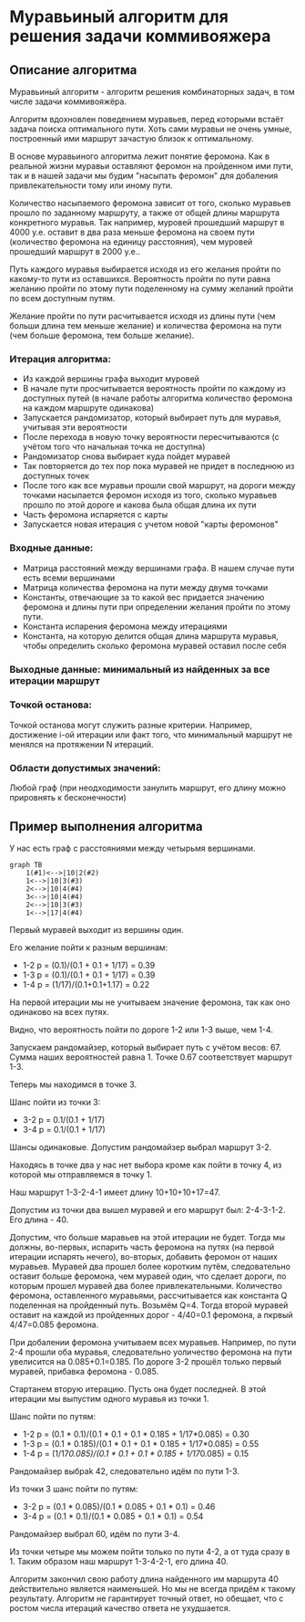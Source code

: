 # Муравьиный алгоритм для решения задачи коммивояжера

## Описание алгоритма
Муравьиный алгоритм - алгоритм решения комбинаторных задач, в том числе задачи коммивояжёра. 

Алгоритм вдохновлен поведением муравьев, перед которыми встаёт задача поиска оптимального пути. Хоть сами муравьи не очень умные, построенный ими маршрут зачастую близок к оптимальному.

В основе муравьиного алгоритма лежит понятие феромона. Как в реальной жизни муравьи оставляют феромон на пройденном ими пути, так и в нашей задачи мы будим "насыпать феромон" для добаления привлекательности тому или иному пути.

Количество насыпаемого феромона зависит от того, сколько муравьев прошло по заданному маршруту, а также от общей длины маршрута конкретного муравья. Так например, муровей прошедший маршрут в 4000 у.е. оставит в два раза меньше феромона на своем пути (количество феромона на единицу расстояния), чем муровей прошедший маршрут в 2000 у.е..

Путь каждого муравья выбирается исходя из его желания пройти по какому-то пути из оставшихся. Вероятность пройти по пути равна желанию пройти по этому пути поделенному на сумму желаний пройти по всем доступным путям.

Желание пройти по пути расчитывается исходя из длины пути (чем больши длина тем меньше желание) и количества феромона на пути (чем больше феромона, тем больше желание).

### Итерация алгоритма:

- Из каждой вершины графа выходит муровей
- В начале пути просчитывается вероятность пройти по каждому из доступных путей (в начале работы алгоритма количество феромона на каждом маршруте одинакова)
- Запускается рандомизатор, который выбирает путь для муравья, учитывая эти вероятности
- После перехода в новую точку вероятности пересчитываются (с учётом того что начальная точка не доступна)
- Рандомизатор снова выбирает куда пойдет муравей
- Так повторяется до тех пор пока муравей не придет в последнюю из доступных точек
- После того как все муравьи прошли свой маршрут, на дороги между точками насыпается феромон исходя из того, сколько муравьев прошло по этой дороге и какова была общая длина их пути
- Часть феромона испаряется с карты
- Запускается новая итерация с учетом новой "карты феромонов"

### Входные данные:
- Матрица расстояний между вершинами графа. В нашем случае пути есть всеми вершинами
- Матрица количества феромона на пути между двумя точками
- Константы, отвечающие за то какой вес придается значению феромона и длины пути при определении желания пройти по этому пути.
- Константа испарения феромона между итерациями
- Константа, на которую делится общая длина маршрута муравья, чтобы определить сколько феромона муравей оставил после себя

### Выходные данные: минимальный из найденных за все итерации маршрут

### Точкой останова:
Точкой останова могут служить разные критерии. Например, достижение i-ой итерации или факт того, что минимальный маршрут не менялся на протяжении N итераций.

### Области допустимых значений:
Любой граф (при неодходимости занулить маршрут, его длину можно прировнять к бесконечности)

## Пример выполнения алгоритма
У нас есть граф с расстояниями между четырьмя вершинами.
~~~ mermaid
graph TB
    1(#1)<-->|10|2(#2)
    1<-->|10|3(#3)
    2<-->|10|4(#4)
    3<-->|10|4(#4)
    2<-->|10|3(#3)
    1<-->|17|4(#4)
~~~
Первый муравей выходит из вершины один.

Его желание пойти к разным вершинам:

- 1-2 p = (0.1)/(0.1 + 0.1 + 1/17) = 0.39
- 1-3 p = (0.1)/(0.1 + 0.1 + 1/17) = 0.39
- 1-4 p = (1/17)/(0.1+0.1+1.17) = 0.22

На первой итерации мы не учитываем значение феромона, так как оно одинаково на всех путях.
 
Видно, что вероятность пойти по дороге 1-2 или 1-3 выше, чем 1-4.

Запускаем рандомайзер, который выбирает путь с учётом весов: 67. Сумма наших вероятностей равна 1. Точке 0.67 соответствует маршрут 1-3.

Теперь мы находимся в точке 3. 

Шанс пойти из точки 3:

- 3-2 p = 0.1/(0.1 + 1/17)
- 3-4 p = 0.1/(0.1 + 1/17)

Шансы одинаковые. Допустим рандомайзер выбрал маршрут 3-2.

Находясь в точке два у нас нет выбора кроме как пойти в точку 4, из которой мы отправляемся в точку 1.

Наш маршрут 1-3-2-4-1 имеет длину 10+10+10+17=47. 

Допустим из точки два вышел муравей и его маршрут был: 2-4-3-1-2. Его длина - 40.

Допустим, что больше маравьев на этой итерации не будет. Тогда мы должны, во-первых, испарить часть феромона на путях (на первой итерации испарять нечего), во-вторых, добавить феромон от наших муравьев. Муравей два прошел более коротким путём, следовательно оставит больше феромона, чем муравей один, что сделает дороги, по которым прошел муравей два более привлекательными. Количество феромона, оставленного муравьями, рассчитывается как константа Q поделенная на пройденный путь. Возьмём Q=4. Тогда второй муравей оставит на каждой из пройденных дорог - 4/40=0.1 феромона, а пкрвый 4/47=0.085 феромона.

При добалении феромона учитываем всех муравьев. Например, по пути 2-4 прошли оба муравья, следовательно уоличество феромона на пути увелисится на 0.085+0.1=0.185. По дороге 3-2 прошёл только первый муравей, прибавка феромона - 0.085.

Стартанем вторую итерацию. Пусть она будет последней. В этой итерации мы выпустим одного муравья из точки 1.

Шанс пойти по путям:

- 1-2 p = (0.1 * 0.1)/(0.1 * 0.1 + 0.1 * 0.185 + 1/17*0.085) = 0.30
- 1-3 p = (0.1 * 0.185)/(0.1 * 0.1 + 0.1 * 0.185 + 1/17*0.085) = 0.55
- 1-4 p = (1/17*0.085)/(0.1 * 0.1 + 0.1 * 0.185 + 1/17*0.085) = 0.15

Рандомайзер выбраk 42, следовательно идём по пути 1-3.

Из точки 3 шанс пойти по путям:

- 3-2 p = (0.1 * 0.085)/(0.1 * 0.085 + 0.1 * 0.1) = 0.46
- 3-4 p = (0.1 * 0.1)/(0.1 * 0.085 + 0.1 * 0.1) = 0.54

Рандомайзер выбрал 60, идём по пути 3-4.

Из точки четыре мы можем пойти только по пути 4-2, а от туда сразу в 1. Таким образом наш маршрут 1-3-4-2-1, его длина 40.

Алгоритм закончил свою работу длина найденного им маршрута 40 действительно является наименьшей. Но мы не всегда придём к такому результату. Алгоритм не гарантирует точный ответ, но обещает, что с ростом числа итераций качество ответа не ухудшается.